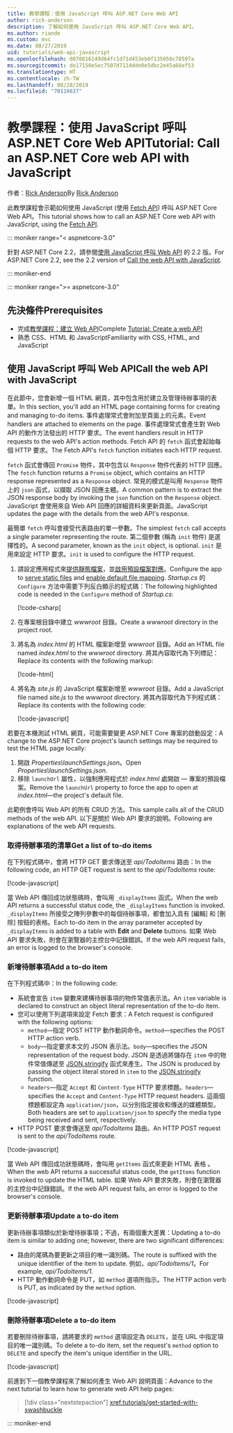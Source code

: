 ```yaml
---
title: 教學課程：使用 JavaScript 呼叫 ASP.NET Core Web API
author: rick-anderson
description: 了解如何使用 JavaScript 呼叫 ASP.NET Core Web API。
ms.author: riande
ms.custom: mvc
ms.date: 08/27/2019
uid: tutorials/web-api-javascript
ms.openlocfilehash: 0070816149d64fc1d71d453eb0f135050c78597a
ms.sourcegitcommit: de17150e5ec7507d7114dde0e5dbc2e45a66ef53
ms.translationtype: HT
ms.contentlocale: zh-TW
ms.lasthandoff: 08/28/2019
ms.locfileid: "70116637"
---
```

# <a name="tutorial-call-an-aspnet-core-web-api-with-javascript"></a><span data-ttu-id="11ace-103">教學課程：使用 JavaScript 呼叫 ASP.NET Core Web API</span><span class="sxs-lookup"><span data-stu-id="11ace-103">Tutorial: Call an ASP.NET Core web API with JavaScript</span></span>

<span data-ttu-id="11ace-104">作者：[Rick Anderson](https://twitter.com/RickAndMSFT)</span><span class="sxs-lookup"><span data-stu-id="11ace-104">By [Rick Anderson](https://twitter.com/RickAndMSFT)</span></span>

<span data-ttu-id="11ace-105">此教學課程會示範如何使用 JavaScript (使用 [Fetch API](https://developer.mozilla.org/docs/Web/API/Fetch_API)) 呼叫 ASP.NET Core Web API。</span><span class="sxs-lookup"><span data-stu-id="11ace-105">This tutorial shows how to call an ASP.NET Core web API with JavaScript, using the [Fetch API](https://developer.mozilla.org/docs/Web/API/Fetch_API).</span></span>

::: moniker range="< aspnetcore-3.0"

<span data-ttu-id="11ace-106">針對 ASP.NET Core 2.2，請參閱[使用 JavaScript 呼叫 Web API](xref:tutorials/first-web-api#call-the-web-api-with-javascript) 的 2.2 版。</span><span class="sxs-lookup"><span data-stu-id="11ace-106">For ASP.NET Core 2.2, see the 2.2 version of [Call the web API with JavaScript](xref:tutorials/first-web-api#call-the-web-api-with-javascript).</span></span>

::: moniker-end

::: moniker range=">= aspnetcore-3.0"

## <a name="prerequisites"></a><span data-ttu-id="11ace-107">先決條件</span><span class="sxs-lookup"><span data-stu-id="11ace-107">Prerequisites</span></span>

* <span data-ttu-id="11ace-108">完成[教學課程：建立 Web API](xref:tutorials/first-web-api)</span><span class="sxs-lookup"><span data-stu-id="11ace-108">Complete [Tutorial: Create a web API](xref:tutorials/first-web-api)</span></span>
* <span data-ttu-id="11ace-109">熟悉 CSS、HTML 和 JavaScript</span><span class="sxs-lookup"><span data-stu-id="11ace-109">Familiarity with CSS, HTML, and JavaScript</span></span>

## <a name="call-the-web-api-with-javascript"></a><span data-ttu-id="11ace-110">使用 JavaScript 呼叫 Web API</span><span class="sxs-lookup"><span data-stu-id="11ace-110">Call the web API with JavaScript</span></span>

<span data-ttu-id="11ace-111">在此節中，您會新增一個 HTML 網頁，其中包含用於建立及管理待辦事項的表單。</span><span class="sxs-lookup"><span data-stu-id="11ace-111">In this section, you'll add an HTML page containing forms for creating and managing to-do items.</span></span> <span data-ttu-id="11ace-112">事件處理常式會附加至頁面上的元素。</span><span class="sxs-lookup"><span data-stu-id="11ace-112">Event handlers are attached to elements on the page.</span></span> <span data-ttu-id="11ace-113">事件處理常式會產生對 Web API 的動作方法發出的 HTTP 要求。</span><span class="sxs-lookup"><span data-stu-id="11ace-113">The event handlers result in HTTP requests to the web API's action methods.</span></span> <span data-ttu-id="11ace-114">Fetch API 的 `fetch` 函式會起始每個 HTTP 要求。</span><span class="sxs-lookup"><span data-stu-id="11ace-114">The Fetch API's `fetch` function initiates each HTTP request.</span></span>

<span data-ttu-id="11ace-115">`fetch` 函式會傳回 `Promise` 物件，其中包含以 `Response` 物件代表的 HTTP 回應。</span><span class="sxs-lookup"><span data-stu-id="11ace-115">The `fetch` function returns a `Promise` object, which contains an HTTP response represented as a `Response` object.</span></span> <span data-ttu-id="11ace-116">常見的模式是叫用 `Response` 物件上的 `json` 函式，以擷取 JSON 回應主體。</span><span class="sxs-lookup"><span data-stu-id="11ace-116">A common pattern is to extract the JSON response body by invoking the `json` function on the `Response` object.</span></span> <span data-ttu-id="11ace-117">JavaScript 會使用來自 Web API 回應的詳細資料來更新頁面。</span><span class="sxs-lookup"><span data-stu-id="11ace-117">JavaScript updates the page with the details from the web API's response.</span></span>

<span data-ttu-id="11ace-118">最簡單 `fetch` 呼叫會接受代表路由的單一參數。</span><span class="sxs-lookup"><span data-stu-id="11ace-118">The simplest `fetch` call accepts a single parameter representing the route.</span></span> <span data-ttu-id="11ace-119">第二個參數 (稱為 `init` 物件) 是選擇性的。</span><span class="sxs-lookup"><span data-stu-id="11ace-119">A second parameter, known as the `init` object, is optional.</span></span> <span data-ttu-id="11ace-120">`init` 是用來設定 HTTP 要求。</span><span class="sxs-lookup"><span data-stu-id="11ace-120">`init` is used to configure the HTTP request.</span></span>

1. <span data-ttu-id="11ace-121">請設定應用程式來[提供靜態檔案](/dotnet/api/microsoft.aspnetcore.builder.staticfileextensions.usestaticfiles#Microsoft_AspNetCore_Builder_StaticFileExtensions_UseStaticFiles_Microsoft_AspNetCore_Builder_IApplicationBuilder_)，並[啟用預設檔案對應](/dotnet/api/microsoft.aspnetcore.builder.defaultfilesextensions.usedefaultfiles#Microsoft_AspNetCore_Builder_DefaultFilesExtensions_UseDefaultFiles_Microsoft_AspNetCore_Builder_IApplicationBuilder_)。</span><span class="sxs-lookup"><span data-stu-id="11ace-121">Configure the app to [serve static files](/dotnet/api/microsoft.aspnetcore.builder.staticfileextensions.usestaticfiles#Microsoft_AspNetCore_Builder_StaticFileExtensions_UseStaticFiles_Microsoft_AspNetCore_Builder_IApplicationBuilder_) and [enable default file mapping](/dotnet/api/microsoft.aspnetcore.builder.defaultfilesextensions.usedefaultfiles#Microsoft_AspNetCore_Builder_DefaultFilesExtensions_UseDefaultFiles_Microsoft_AspNetCore_Builder_IApplicationBuilder_).</span></span> <span data-ttu-id="11ace-122">*Startup.cs* 的 `Configure` 方法中需要下列反白顯示的程式碼：</span><span class="sxs-lookup"><span data-stu-id="11ace-122">The following highlighted code is needed in the `Configure` method of *Startup.cs*:</span></span>

    [!code-csharp[](first-web-api/samples/3.0/TodoApi/StartupJavaScript.cs?highlight=8-9&name=snippet_configure)]

1. <span data-ttu-id="11ace-123">在專案根目錄中建立 *wwwroot* 目錄。</span><span class="sxs-lookup"><span data-stu-id="11ace-123">Create a *wwwroot* directory in the project root.</span></span>

1. <span data-ttu-id="11ace-124">將名為 *index.html* 的 HTML 檔案新增至 *wwwroot* 目錄。</span><span class="sxs-lookup"><span data-stu-id="11ace-124">Add an HTML file named *index.html* to the *wwwroot* directory.</span></span> <span data-ttu-id="11ace-125">將其內容取代為下列標記：</span><span class="sxs-lookup"><span data-stu-id="11ace-125">Replace its contents with the following markup:</span></span>

    [!code-html[](first-web-api/samples/3.0/TodoApi/wwwroot/index.html)]

1. <span data-ttu-id="11ace-126">將名為 *site.js* 的 JavaScript 檔案新增至 *wwwroot* 目錄。</span><span class="sxs-lookup"><span data-stu-id="11ace-126">Add a JavaScript file named *site.js* to the *wwwroot* directory.</span></span> <span data-ttu-id="11ace-127">將其內容取代為下列程式碼：</span><span class="sxs-lookup"><span data-stu-id="11ace-127">Replace its contents with the following code:</span></span>

    [!code-javascript[](first-web-api/samples/3.0/TodoApi/wwwroot/js/site.js?name=snippet_SiteJs)]

<span data-ttu-id="11ace-128">若要在本機測試 HTML 網頁，可能需要變更 ASP.NET Core 專案的啟動設定：</span><span class="sxs-lookup"><span data-stu-id="11ace-128">A change to the ASP.NET Core project's launch settings may be required to test the HTML page locally:</span></span>

1. <span data-ttu-id="11ace-129">開啟 *Properties\launchSettings.json*。</span><span class="sxs-lookup"><span data-stu-id="11ace-129">Open *Properties\launchSettings.json*.</span></span>
1. <span data-ttu-id="11ace-130">移除 `launchUrl` 屬性，以強制應用程式於 *index.html* 處開啟 &mdash; 專案的預設檔案。</span><span class="sxs-lookup"><span data-stu-id="11ace-130">Remove the `launchUrl` property to force the app to open at *index.html*&mdash;the project's default file.</span></span>

<span data-ttu-id="11ace-131">此範例會呼叫 Web API 的所有 CRUD 方法。</span><span class="sxs-lookup"><span data-stu-id="11ace-131">This sample calls all of the CRUD methods of the web API.</span></span> <span data-ttu-id="11ace-132">以下是關於 Web API 要求的說明。</span><span class="sxs-lookup"><span data-stu-id="11ace-132">Following are explanations of the web API requests.</span></span>

### <a name="get-a-list-of-to-do-items"></a><span data-ttu-id="11ace-133">取得待辦事項的清單</span><span class="sxs-lookup"><span data-stu-id="11ace-133">Get a list of to-do items</span></span>

<span data-ttu-id="11ace-134">在下列程式碼中，會將 HTTP GET 要求傳送至 *api/TodoItems* 路由：</span><span class="sxs-lookup"><span data-stu-id="11ace-134">In the following code, an HTTP GET request is sent to the *api/TodoItems* route:</span></span>

[!code-javascript[](first-web-api/samples/3.0/TodoApi/wwwroot/js/site.js?name=snippet_GetItems)]

<span data-ttu-id="11ace-135">當 Web API 傳回成功狀態碼時，會叫用 `_displayItems` 函式。</span><span class="sxs-lookup"><span data-stu-id="11ace-135">When the web API returns a successful status code, the `_displayItems` function is invoked.</span></span> <span data-ttu-id="11ace-136">`_displayItems` 所接受之陣列參數中的每個待辦事項，都會加入具有 [編輯]  和 [刪除]  按鈕的表格。</span><span class="sxs-lookup"><span data-stu-id="11ace-136">Each to-do item in the array parameter accepted by `_displayItems` is added to a table with **Edit** and **Delete** buttons.</span></span> <span data-ttu-id="11ace-137">如果 Web API 要求失敗，則會在瀏覽器的主控台中記錄錯誤。</span><span class="sxs-lookup"><span data-stu-id="11ace-137">If the web API request fails, an error is logged to the browser's console.</span></span>

### <a name="add-a-to-do-item"></a><span data-ttu-id="11ace-138">新增待辦事項</span><span class="sxs-lookup"><span data-stu-id="11ace-138">Add a to-do item</span></span>

<span data-ttu-id="11ace-139">在下列程式碼中：</span><span class="sxs-lookup"><span data-stu-id="11ace-139">In the following code:</span></span>

* <span data-ttu-id="11ace-140">系統會宣告 `item` 變數來建構待辦事項的物件常值表示法。</span><span class="sxs-lookup"><span data-stu-id="11ace-140">An `item` variable is declared to construct an object literal representation of the to-do item.</span></span>
* <span data-ttu-id="11ace-141">您可以使用下列選項來設定 Fetch 要求：</span><span class="sxs-lookup"><span data-stu-id="11ace-141">A Fetch request is configured with the following options:</span></span>
    * <span data-ttu-id="11ace-142">`method`&mdash;指定 POST HTTP 動作動詞命令。</span><span class="sxs-lookup"><span data-stu-id="11ace-142">`method`&mdash;specifies the POST HTTP action verb.</span></span>
    * <span data-ttu-id="11ace-143">`body`&mdash;指定要求本文的 JSON 表示法。</span><span class="sxs-lookup"><span data-stu-id="11ace-143">`body`&mdash;specifies the JSON representation of the request body.</span></span> <span data-ttu-id="11ace-144">JSON 是透過將儲存在 `item` 中的物件常值傳遞至 [JSON.stringify](https://developer.mozilla.org/docs/Web/JavaScript/Reference/Global_Objects/JSON/stringify) 函式來產生。</span><span class="sxs-lookup"><span data-stu-id="11ace-144">The JSON is produced by passing the object literal stored in `item` to the [JSON.stringify](https://developer.mozilla.org/docs/Web/JavaScript/Reference/Global_Objects/JSON/stringify) function.</span></span>
    * <span data-ttu-id="11ace-145">`headers`&mdash;指定 `Accept` 和 `Content-Type` HTTP 要求標題。</span><span class="sxs-lookup"><span data-stu-id="11ace-145">`headers`&mdash;specifies the `Accept` and `Content-Type` HTTP request headers.</span></span> <span data-ttu-id="11ace-146">這兩個標題都設定為 `application/json`，以分別指定接收和傳送的媒體類型。</span><span class="sxs-lookup"><span data-stu-id="11ace-146">Both headers are set to `application/json` to specify the media type being received and sent, respectively.</span></span>
* <span data-ttu-id="11ace-147">HTTP POST 要求會傳送至 *api/TodoItems* 路由。</span><span class="sxs-lookup"><span data-stu-id="11ace-147">An HTTP POST request is sent to the *api/TodoItems* route.</span></span>

[!code-javascript[](first-web-api/samples/3.0/TodoApi/wwwroot/js/site.js?name=snippet_AddItem)]

<span data-ttu-id="11ace-148">當 Web API 傳回成功狀態碼時，會叫用 `getItems` 函式來更新 HTML 表格 。</span><span class="sxs-lookup"><span data-stu-id="11ace-148">When the web API returns a successful status code, the `getItems` function is invoked to update the HTML table.</span></span> <span data-ttu-id="11ace-149">如果 Web API 要求失敗，則會在瀏覽器的主控台中記錄錯誤。</span><span class="sxs-lookup"><span data-stu-id="11ace-149">If the web API request fails, an error is logged to the browser's console.</span></span>

### <a name="update-a-to-do-item"></a><span data-ttu-id="11ace-150">更新待辦事項</span><span class="sxs-lookup"><span data-stu-id="11ace-150">Update a to-do item</span></span>

<span data-ttu-id="11ace-151">更新待辦事項類似於新增待辦事項；不過，有兩個重大差異：</span><span class="sxs-lookup"><span data-stu-id="11ace-151">Updating a to-do item is similar to adding one; however, there are two significant differences:</span></span>

* <span data-ttu-id="11ace-152">路由的尾碼為要更新之項目的唯一識別碼。</span><span class="sxs-lookup"><span data-stu-id="11ace-152">The route is suffixed with the unique identifier of the item to update.</span></span> <span data-ttu-id="11ace-153">例如，*api/TodoItems/1*。</span><span class="sxs-lookup"><span data-stu-id="11ace-153">For example, *api/TodoItems/1*.</span></span>
* <span data-ttu-id="11ace-154">HTTP 動作動詞命令是 PUT，如 `method` 選項所指示。</span><span class="sxs-lookup"><span data-stu-id="11ace-154">The HTTP action verb is PUT, as indicated by the `method` option.</span></span>

[!code-javascript[](first-web-api/samples/3.0/TodoApi/wwwroot/js/site.js?name=snippet_UpdateItem)]

### <a name="delete-a-to-do-item"></a><span data-ttu-id="11ace-155">刪除待辦事項</span><span class="sxs-lookup"><span data-stu-id="11ace-155">Delete a to-do item</span></span>

<span data-ttu-id="11ace-156">若要刪除待辦事項，請將要求的 `method` 選項設定為 `DELETE`，並在 URL 中指定項目的唯一識別碼。</span><span class="sxs-lookup"><span data-stu-id="11ace-156">To delete a to-do item, set the request's `method` option to `DELETE` and specify the item's unique identifier in the URL.</span></span>

[!code-javascript[](first-web-api/samples/3.0/TodoApi/wwwroot/js/site.js?name=snippet_DeleteItem)]

<span data-ttu-id="11ace-157">前進到下一個教學課程來了解如何產生 Web API 說明頁面：</span><span class="sxs-lookup"><span data-stu-id="11ace-157">Advance to the next tutorial to learn how to generate web API help pages:</span></span>

> [!div class="nextstepaction"]
> <xref:tutorials/get-started-with-swashbuckle>

::: moniker-end
